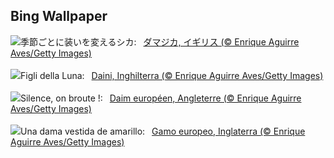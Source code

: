 ## Bing Wallpaper
![](https://www.bing.com/th?id=OHR.CervusDama_JA-JP5457977522_UHD.jpg&w=1000)季節ごとに装いを変えるシカ:&nbsp;&ensp;[ダマジカ, イギリス (© Enrique Aguirre Aves/Getty Images)](https://www.bing.com/th?id=OHR.CervusDama_JA-JP5457977522_UHD.jpg)
<br><br/>
![](https://www.bing.com/th?id=OHR.CervusDama_IT-IT0307979007_UHD.jpg&w=1000)Figli della Luna:&nbsp;&ensp;[Daini, Inghilterra (© Enrique Aguirre Aves/Getty Images)](https://www.bing.com/th?id=OHR.CervusDama_IT-IT0307979007_UHD.jpg)
<br><br/>
![](https://www.bing.com/th?id=OHR.CervusDama_FR-FR7245916785_UHD.jpg&w=1000)Silence, on broute !:&nbsp;&ensp;[Daim européen, Angleterre (© Enrique Aguirre Aves/Getty Images)](https://www.bing.com/th?id=OHR.CervusDama_FR-FR7245916785_UHD.jpg)
<br><br/>
![](https://www.bing.com/th?id=OHR.CervusDama_ES-ES8412556845_UHD.jpg&w=1000)Una dama vestida de amarillo:&nbsp;&ensp;[Gamo europeo, Inglaterra (© Enrique Aguirre Aves/Getty Images)](https://www.bing.com/th?id=OHR.CervusDama_ES-ES8412556845_UHD.jpg)
<br><br/>
